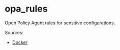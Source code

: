 # opa_rules

Open Policy Agent rules for sensitive configurations.

Sources:
- [Docker](https://cloudberry.engineering/article/dockerfile-security-best-practices/)
